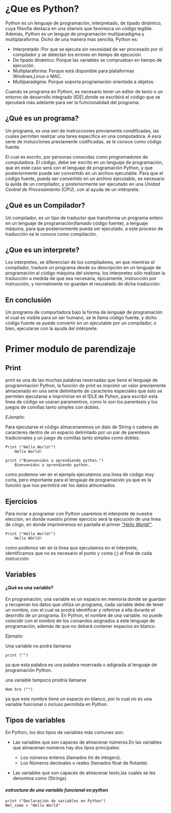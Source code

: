 # ¿Que es Python?

Python es un lenguaje de programación, interpretado, de tipado dinámico, cuya filisofía destaca en una sitanxis que favorezca un código legible. Además, Python es un lenguje de programación multiparadigma y multiplaraforma. Dicho de una manera mas sencilla, Python es:

  - Interpretado :Por que se ejecuta sin necesidad de ser procesado por el compilador y se detectan los errores en tiempo de ejecución.
  - De tipado dinámico: Porque las variables se comprueban en tiempo de ejecución.
  - Multiplaraforma: Porque está disponible para plataformas Windows,Linux o MAC.
  - Multiparadigma: Porque soporta programación orientada a objetos.
  
Cuando se programa en Python, es necesario tener un editor de texto o un entorno de desarrollo integrado (IDE),donde se escribirá el código que se ejecutará más adelante para ver la fumcionalidad del programa.

## ¿Qué es un programa?

Un programa, es una seri de instrucciones previamente condificadas, las cuales permiten realizar una tarea especifica en una computadora. A esra serie de instucciones previamente codificadas, se le conoce como código fuente.

El cual es escrito, por personas conocidas como programadores de computadora. El código, debe ser escrito en un lenguaje de programación, que en este caso será con el lenguaje de programación Python, y que posteriormente puede ser convertido en un archivo ejecutable. Para que el código fuente, pueda ser convertido en un archivo ejecutable, es necesario la ayida de un compilador, y posteriormente ser ejecutado en una _Unidad Central de Procesamiento_ (CPU), con al ayuda de un intérprete.

## ¿Qué es un Compilador?

Un compilador, es un tipo de traductor que transforma un programa entero en un lenguaje de programación(llamado código fuente),
a lenguaje máquina, para que posteriormente pueda ser ejecutado. a este proceso de traducción se le conoce como compilación. 

## ¿Que es un interprete?

Los interpretes, se diferencian de los compiladores, en que mientras el compilador, traduce un programa desde su descripción en un lenguaje de programación al código máquina del sistema, los interpretes sólo realizan la traducción a medida de que sea necesaria, típicamente, instrucción por instrucción, y normalmente no guardan el resulatado de dicha traducción.

## En conclusión

Un programa de compurtadora bajo la forma de lenguaje de programación el cual es visible para un ser humano, se le llama código fuente, y dicho código fuente se puede convertir en un ejecutable por un compilador, o bien, ejecutarse con la ayuda del intérprete.

# Primer modulo de parendizaje

## Print

print es una de las muchas palabras reservadas que tiene el lenguaje de programmación Python, la función de print es imprimir un valor previamente almacenado en una serie delimitante de caracteres especiales que solo se permiten ejecutarse e imprimirse en el IDLE de Pyhon, para escribir esta linea de código se usaran paramentros, como lo son los parentesis y los juegos  de comillas tanto simples con dobles. 

_EJemplo:_

Para ejecutarse el código almacenaremos un dato de String o cadena de caracteres dentro de un espacio delimitado por un par de parentesis tradicionales y un juego de comillas tanto simples como dobles.
~~~
Print ("Hello World!")
    Hello World!
    
print ("Bienvenidos a aprendiendo python.")
    Bienvenidos a aprendiendo python.
~~~

como podemos ver en el ejemplo ejecutamos una linea de código muy corta, pero importante para el lengauje de  programación ya que es la función que nos permitirá ver los datos almcenados.

## Ejercicios

Para inciar a programar con Python usaremos el interprete de nuestra elección, en donde nuestro primer ejercicio será la ejecución de una linea de cóigo, en donde imprimiremos en pantalla el primer [_"Hello World!"_](https://github.com/Brayan-Hc11/Python/tree/main/Ejercicios).

~~~
Print ("Hello World!")
    Hello WOrld!
~~~

como podemos ver en la linea que ejecutamos en el interprete, identificamos que no es necesario el punto y coma (;) al final de cada instrucción 

## Variables

#### ¿Qué es una variable?

En programación, una variable es un espacio en memoria donde se guardan y recuperan los datos que utiliza un programa, cada variable debe de tener un nombre, con el cual se prodrá identificar y referirse a ella durante el desrrollo de un programa. En Python, el nombre de una variable. no puede coincidir con el nombre de los comandos asignados a este lenguaje de programación, además de que no deberá contener espacios en blanco. 

_Ejemplo:_

Una variable no podrá llamarse  
~~~ 
print ("") 
~~~
ya que esta palabra es una palabra reservada o adignada al lenguaje de programación Python. 

una variable tampoco prodría llamarse 
~~~
Nom bre ("")
~~~
ya que este nombre tiene un espacio en blanco, por lo cual no es una variable funcional o incluso permitida en Python.

## Tipos de variables 

En Python, los dos tipos de variables más comunes son:

- Las variables que son capaces de almacenar números.En las variables que almacenan números hay dos tipos principales:

   - Los números enteros (llamados Int de integers).
   - Los Números decimales o reales (llamados float de flotante).

- Las variables que son capaces de almacenar texto,las cuales se les denomina como (Strings).

#### _estructura de una variable funcional en python_
~~~
print ("Declaración de variables en Python")
Wel_come = "Hello World"
~~~















